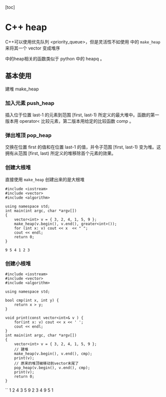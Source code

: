 [toc]

# C++ heap

C++可以使用优先队列 <priority_queue>，但是灵活性不如使用 <algorithm> 中的 `make_heap` 来将其一个 vector 变成堆序

<algorithm> 中的heap相关的函数类似于 python 中的 heapq 。

## 基本使用 

建堆 make_heap

### 加入元素 push_heap

插入位于位置 last-1 的元素到范围 [first, last-1) 所定义的最大堆中。函数的第一版本用 operator< 比较元素，第二版本用给定的比较函数 comp 。

### 弹出堆顶 pop_heap

交换在位置 first 的值和在位置 last-1 的值，并令子范围 [first, last-1) 变为堆。这拥有从范围 [first, last) 所定义的堆移除首个元素的效果。

###  创建大根堆

直接使用 `make_heap` 创建出来的是大根堆

``` 
#include <iostream>
#include <vector>
#include <algorithm>

using namespace std;
int main(int argc, char *argv[])
{
    vector<int> v = { 3, 2, 4, 1, 5, 9 }; 
    make_heap(v.begin(), v.end(), greater<int>());
    for (int x: v) cout << x  << " ";
    cout << endl;
    return 0;
}
```

```
9 5 4 1 2 3
```

### 创建小根堆

```
#include <iostream>
#include <vector>
#include <algorithm>

using namespace std;

bool cmp(int x, int y) {
    return x > y;
}

void print(const vector<int>& v ) {
    for(int x: v) cout << x << ' ';
    cout << endl;
}
int main(int argc, char *argv[])
{
    vector<int> v = { 3, 2, 4, 1, 5, 9 }; 
    // 建堆
    make_heap(v.begin(), v.end(), cmp);
    print(v);
    // 原来的堆顶被移动到vector末尾了
    pop_heap(v.begin(), v.end(), cmp);
    print(v);
    return 0;
}
```

``
1 2 4 3 5 9
2 3 4 9 5 1
```

